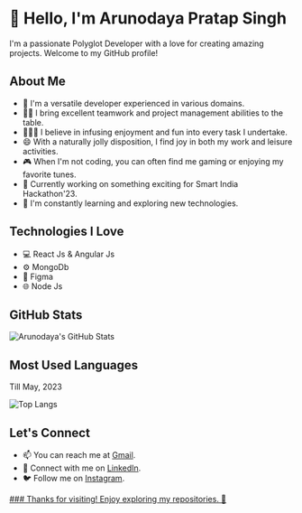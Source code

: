 <!-- Header -->
# 👋 Hello, I'm Arunodaya Pratap Singh

<!-- Introduction -->
I'm a passionate Polyglot Developer with a love for creating amazing projects. Welcome to my GitHub profile!

<!-- About Me -->
## About Me
- 🌟 I'm a versatile developer experienced in various domains.
- 👨‍💻 I bring excellent teamwork and project management abilities to the table.
- 🙋🏼‍♂️ I believe in infusing enjoyment and fun into every task I undertake.
- 😄 With a naturally jolly disposition, I find joy in both my work and leisure activities.
- 🎮 When I'm not coding, you can often find me gaming or enjoying my favorite tunes.
- 🚀 Currently working on something exciting for Smart India Hackathon'23.
- 🌱 I'm constantly learning and exploring new technologies.

<!-- Technologies -->
## Technologies I Love
- 💻 React Js & Angular Js
- ⚙️ MongoDb
- 📱 Figma
- 🌐 Node Js


<!-- Projects -->
<!--
## Featured Projects
Here are some of the projects I'm proud of:
1. [Project 1 Name](Link to Project 1 Repository) - [Brief Description]
   ![Project 1 Screenshot/GIF](Link to Screenshot/GIF)

2. [Project 2 Name](Link to Project 2 Repository) - [Brief Description]
   ![Project 2 Screenshot/GIF](Link to Screenshot/GIF)
   -->

<!-- GitHub Stats -->
## GitHub Stats
![Arunodaya's GitHub Stats](https://github-readme-stats.vercel.app/api?username=Arunodaya9027&show_icons=true&theme=dracula&include_all_commits=true)

## Most Used Languages

Till May, 2023

![Top Langs](https://github-readme-stats.vercel.app/api/top-langs/?username=Arunodaya9027&layout=compact&theme=dracula)

<!-- Contact and Social -->
## Let's Connect
- 📫 You can reach me at [Gmail](arunodaya9027p.sg@gmail.com).
- 📧 Connect with me on [LinkedIn](https://www.linkedin.com/in/arunodaya-p-singh-9027/).
- 🐦 Follow me on [Instagram](https://www.instagram.com/arunodaya_p07s/).

<!-- Footer -->
[### Thanks for visiting! Enjoy exploring my repositories. 🚀](https://github.com/Arunodaya9027?tab=repositories)


<!---
Arunodaya9027/Arunodaya9027 is a ✨ special ✨ repository because its `README.md` (this file) appears on your GitHub profile.
You can click the Preview link to take a look at your changes.
--->
